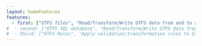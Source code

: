 ```yaml
---
layout: homeFeatures
features:
  - first: ["GTFS files", "Read/Transform/Write GTFS data from and to a file.", "file"]
#  - second: ["GTFS SQL database", "Read/Transform/Write GTFS data from and to a SQL database.", "sql"]
#  - third: ["GTFS Rules", "Apply validation/transformation rules to GTFS data.", "rules"]
---
```



